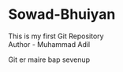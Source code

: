 # Sowad-Bhuiyan
This is my first Git Repository
<br>
Author - Muhammad Adil

Git er maire bap sevenup